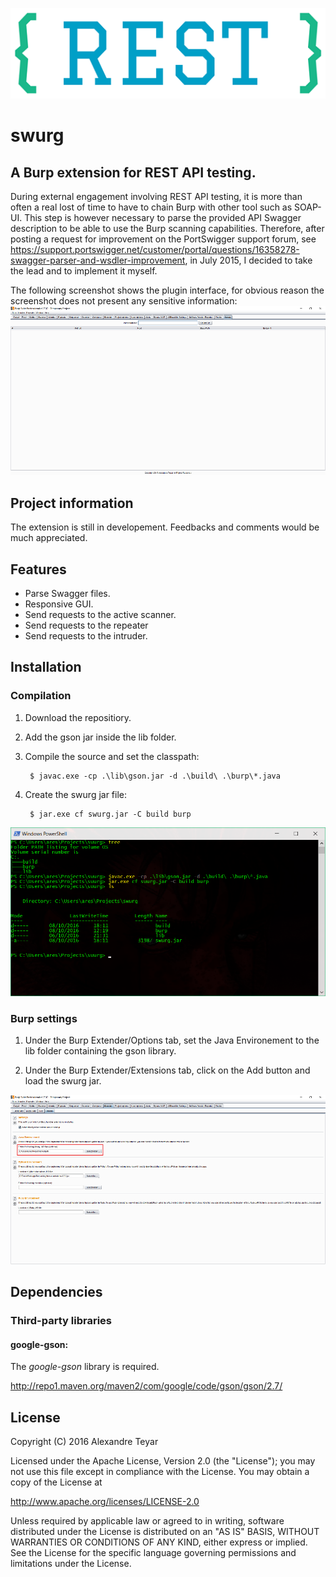 ![swurg](images/swurg_logo.png)
# swurg
## A Burp extension for REST API testing.
During external engagement involving REST API testing, it is more than often a real lost of time to have to chain Burp with other tool such as SOAP-UI. This step is however necessary to parse the provided API Swagger description to be able to use the Burp scanning capabilities. Therefore, after posting a request for improvement on the PortSwigger support forum, see <https://support.portswigger.net/customer/portal/questions/16358278-swagger-parser-and-wsdler-improvement>, in July 2015, I decided to take the lead and to implement it myself. 

The following screenshot shows the plugin interface, for obvious reason the screenshot does not present any sensitive information:
![compilation](images/swurg.png)

## Project information
The extension is still in developement. 
Feedbacks and comments would be much appreciated. 

## Features
* Parse Swagger files.
* Responsive GUI.
* Send requests to the active scanner.
* Send requests to the repeater
* Send requests to the intruder.

## Installation
### Compilation
1. Download the repositiory.

2. Add the gson jar inside the lib folder.

2. Compile the source and set the classpath:

		$ javac.exe -cp .\lib\gson.jar -d .\build\ .\burp\*.java

3. Create the swurg jar file:

		$ jar.exe cf swurg.jar -C build burp

![compilation](images/compilation.png)

### Burp settings
1. Under the Burp Extender/Options tab, set the Java Environement to the lib folder containing the gson library.

2. Under the Burp Extender/Extensions tab, click on the Add button and load the swurg jar. 

![burp_settings](images/burp_settings.png)

## Dependencies
### Third-party libraries
#### google-gson:
The *google-gson* library is required. 

<http://repo1.maven.org/maven2/com/google/code/gson/gson/2.7/>

## License
   Copyright (C) 2016 Alexandre Teyar

Licensed under the Apache License, Version 2.0 (the "License");
you may not use this file except in compliance with the License.
You may obtain a copy of the License at

<http://www.apache.org/licenses/LICENSE-2.0>

Unless required by applicable law or agreed to in writing, software
distributed under the License is distributed on an "AS IS" BASIS,
WITHOUT WARRANTIES OR CONDITIONS OF ANY KIND, either express or implied.
See the License for the specific language governing permissions and
   limitations under the License. 